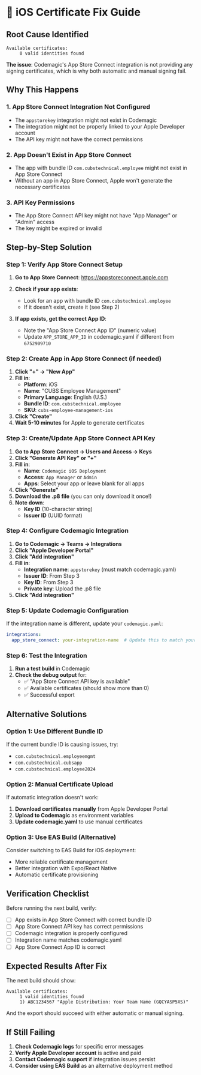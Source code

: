 # 🔐 iOS Certificate Fix Guide

## **Root Cause Identified**
```
Available certificates:
     0 valid identities found
```

**The issue**: Codemagic's App Store Connect integration is not providing any signing certificates, which is why both automatic and manual signing fail.

## **Why This Happens**

### **1. App Store Connect Integration Not Configured**
- The `appstorekey` integration might not exist in Codemagic
- The integration might not be properly linked to your Apple Developer account
- The API key might not have the correct permissions

### **2. App Doesn't Exist in App Store Connect**
- The app with bundle ID `com.cubstechnical.employee` might not exist in App Store Connect
- Without an app in App Store Connect, Apple won't generate the necessary certificates

### **3. API Key Permissions**
- The App Store Connect API key might not have "App Manager" or "Admin" access
- The key might be expired or invalid

## **Step-by-Step Solution**

### **Step 1: Verify App Store Connect Setup**

1. **Go to App Store Connect**: https://appstoreconnect.apple.com
2. **Check if your app exists**:
   - Look for an app with bundle ID `com.cubstechnical.employee`
   - If it doesn't exist, create it (see Step 2)

3. **If app exists, get the correct App ID**:
   - Note the "App Store Connect App ID" (numeric value)
   - Update `APP_STORE_APP_ID` in codemagic.yaml if different from `6752909710`

### **Step 2: Create App in App Store Connect (if needed)**

1. **Click "+" → "New App"**
2. **Fill in**:
   - **Platform**: iOS
   - **Name**: "CUBS Employee Management"
   - **Primary Language**: English (U.S.)
   - **Bundle ID**: `com.cubstechnical.employee`
   - **SKU**: `cubs-employee-management-ios`
3. **Click "Create"**
4. **Wait 5-10 minutes** for Apple to generate certificates

### **Step 3: Create/Update App Store Connect API Key**

1. **Go to App Store Connect → Users and Access → Keys**
2. **Click "Generate API Key" or "+"**
3. **Fill in**:
   - **Name**: `Codemagic iOS Deployment`
   - **Access**: `App Manager` or `Admin`
   - **Apps**: Select your app or leave blank for all apps
4. **Click "Generate"**
5. **Download the .p8 file** (you can only download it once!)
6. **Note down**:
   - **Key ID** (10-character string)
   - **Issuer ID** (UUID format)

### **Step 4: Configure Codemagic Integration**

1. **Go to Codemagic → Teams → Integrations**
2. **Click "Apple Developer Portal"**
3. **Click "Add integration"**
4. **Fill in**:
   - **Integration name**: `appstorekey` (must match codemagic.yaml)
   - **Issuer ID**: From Step 3
   - **Key ID**: From Step 3
   - **Private key**: Upload the .p8 file
5. **Click "Add integration"**

### **Step 5: Update Codemagic Configuration**

If the integration name is different, update your `codemagic.yaml`:

```yaml
integrations:
  app_store_connect: your-integration-name  # Update this to match your integration
```

### **Step 6: Test the Integration**

1. **Run a test build** in Codemagic
2. **Check the debug output** for:
   - ✅ "App Store Connect API key is available"
   - ✅ Available certificates (should show more than 0)
   - ✅ Successful export

## **Alternative Solutions**

### **Option 1: Use Different Bundle ID**
If the current bundle ID is causing issues, try:
- `com.cubstechnical.employeemgmt`
- `com.cubstechnical.cubsapp`
- `com.cubstechnical.employee2024`

### **Option 2: Manual Certificate Upload**
If automatic integration doesn't work:

1. **Download certificates manually** from Apple Developer Portal
2. **Upload to Codemagic** as environment variables
3. **Update codemagic.yaml** to use manual certificates

### **Option 3: Use EAS Build (Alternative)**
Consider switching to EAS Build for iOS deployment:
- More reliable certificate management
- Better integration with Expo/React Native
- Automatic certificate provisioning

## **Verification Checklist**

Before running the next build, verify:

- [ ] App exists in App Store Connect with correct bundle ID
- [ ] App Store Connect API key has correct permissions
- [ ] Codemagic integration is properly configured
- [ ] Integration name matches codemagic.yaml
- [ ] App Store Connect App ID is correct

## **Expected Results After Fix**

The next build should show:
```
Available certificates:
     1 valid identities found
     1) ABC1234567 "Apple Distribution: Your Team Name (GQCYASP5XS)"
```

And the export should succeed with either automatic or manual signing.

## **If Still Failing**

1. **Check Codemagic logs** for specific error messages
2. **Verify Apple Developer account** is active and paid
3. **Contact Codemagic support** if integration issues persist
4. **Consider using EAS Build** as an alternative deployment method
